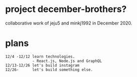 # project december-brothers?
collaborative work of jeju5 and minkj1992 in December 2020.

# plans
```
12/4 -12/12 learn technologies.
            - React.js, Node.js and GraphQL
12/13-12/26 let's build instagram
12/26-      let's build something else.
```
